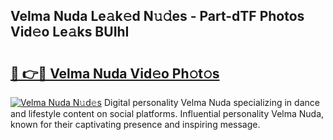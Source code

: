 ## Velma Nuda Le𝚊k𝚎d N𝚞𝚍es - Part-dTF Photos Vid𝚎o Le𝚊ks BUIhI

# <h2><a href="http://fbdyhxv.evod.top/?m=Velma+Nuda">🔗 👉🔴 Velma Nuda Vid𝚎o Ph𝚘t𝚘s</a></h2>

[![Velma Nuda N𝚞d𝚎s](https://i.imgur.com/8V9OHl7.gif)](http://fbdyhxv.evod.top/?m=Velma+Nuda)
Digital personality Velma Nuda specializing in dance and lifestyle content on social platforms. Influential personality Velma Nuda, known for their captivating presence and inspiring message. 
